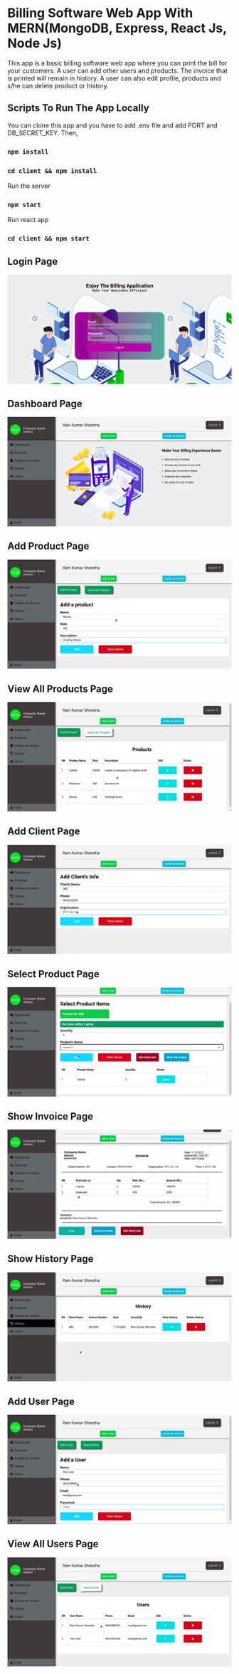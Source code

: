 # Billing Software Web App With MERN(MongoDB, Express, React Js, Node Js)

This app is a basic billing software web app where you can print the bill for your customers. A user can add other users and products. The invoice that is printed will remain in history. A user can also edit profile, products and s/he can delete product or history.

## Scripts To Run The App Locally

You can clone this app and you have to add .env file and add PORT and DB_SECRET_KEY.
Then,

### `npm install`

### `cd client && npm install`

Run the server

### `npm start`

Run react app

### `cd client && npm start`

## Login Page

![Login Page](screenshots/login.png)

## Dashboard Page

![Dashboard Page](screenshots/dashboard.png)

## Add Product Page

![Add Product Page](screenshots/addProduct.png)

## View All Products Page

![All Products Page](screenshots/allProducts.png)

## Add Client Page

![Add Client Page](screenshots/addClient.png)

## Select Product Page

![Select Product Page](screenshots/selectProduct.png)

## Show Invoice Page

![Show Invoice Page](screenshots/showInvoice.png)

## Show History Page

![Show History Page](screenshots/history.png)

## Add User Page

![Add User Page](screenshots/addUser.png)

## View All Users Page

![All Users Page](screenshots/allUsers.png)
